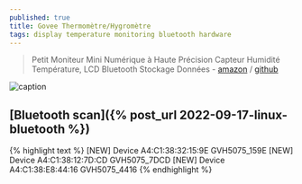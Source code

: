 ```yaml
---
published: true
title: Govee Thermomètre/Hygromètre
tags: display temperature monitoring bluetooth hardware
---
```

> Petit Moniteur Mini Numérique à Haute Précision Capteur Humidité Température, LCD Bluetooth Stockage Données - [amazon](https://www.amazon.fr/gp/product/B08XQBZWHQ/ref=ppx_yo_dt_b_asin_title_o06_s00?ie=UTF8&th=1) / [github](https://github.com/wcbonner/GoveeBTTempLogger)

![caption](https://github.com/wcbonner/GoveeBTTempLogger/raw/master/gvh-E35ECC215C0F-day.svg)

## [Bluetooth scan]({% post_url 2022-09-17-linux-bluetooth %})

{% highlight text %}
[NEW] Device A4:C1:38:32:15:9E GVH5075_159E
[NEW] Device A4:C1:38:12:7D:CD GVH5075_7DCD
[NEW] Device A4:C1:38:E8:44:16 GVH5075_4416
{% endhighlight %}
